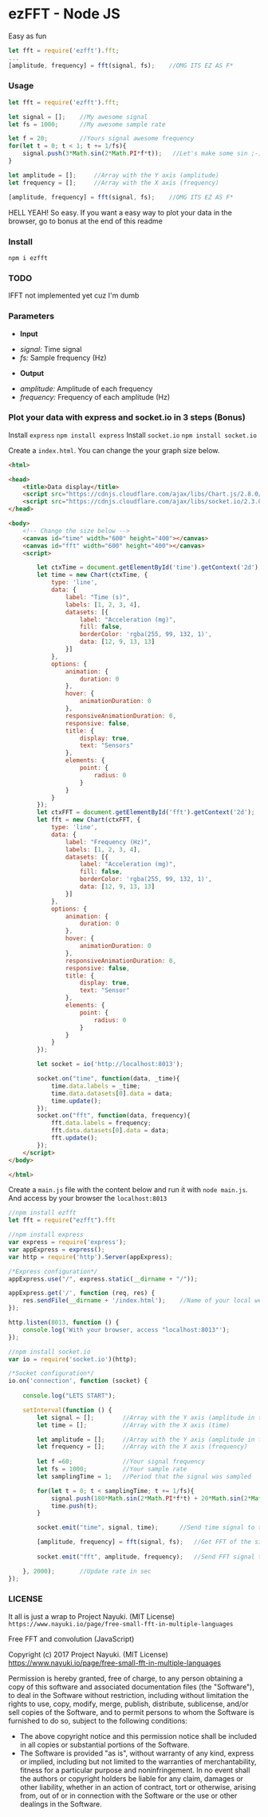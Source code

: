 # ezFFT - Node JS
Easy as fun

```Javascript
let fft = require('ezfft').fft;
...
[amplitude, frequency] = fft(signal, fs);    //OMG ITS EZ AS F*

```

### Usage
```Javascript
let fft = require('ezfft').fft;

let signal = [];    //My awesome signal
let fs = 1000;      //My awesome sample rate

let f = 20;         //Yours signal awesome frequency
for(let t = 0; t < 1; t += 1/fs){
    signal.push(3*Math.sin(2*Math.PI*f*t));   //Let's make some sin ;-) (oh yeah go with it)
}

let amplitude = [];     //Array with the Y axis (amplitude)
let frequency = [];     //Array with the X axis (frequency)

[amplitude, frequency] = fft(signal, fs);    //OMG ITS EZ AS F*

```

HELL YEAH! So easy. If you want a easy way to plot your data in the browser, go to bonus at the end of this readme

### Install
`npm i ezfft`

### TODO
IFFT not implemented yet cuz I'm dumb

### Parameters
+ **Input**
- *signal:* Time signal
- *fs:* Sample frequency (Hz)
+ **Output**
- *amplitude:* Amplitude of each frequency
- *frequency:* Frequency of each amplitude (Hz)

### Plot your data with express and socket.io in 3 steps (Bonus)
Install `express`
`npm install express`
Install `socket.io`
`npm install socket.io`

Create a `index.html`. You can change the your graph size below.
```HTML
<html>

<head>
    <title>Data display</title>
    <script src="https://cdnjs.cloudflare.com/ajax/libs/Chart.js/2.8.0/Chart.bundle.js"></script>
    <script src="https://cdnjs.cloudflare.com/ajax/libs/socket.io/2.3.0/socket.io.dev.js"></script>
</head>

<body>
    <!-- Change the size below -->
    <canvas id="time" width="600" height="400"></canvas>   
    <canvas id="fft" width="600" height="400"></canvas>
    <script>

        let ctxTime = document.getElementById('time').getContext('2d');
        let time = new Chart(ctxTime, {
            type: 'line',
            data: {
                label: "Time (s)",
                labels: [1, 2, 3, 4],
                datasets: [{
                    label: "Acceleration (mg)",
                    fill: false,
                    borderColor: 'rgba(255, 99, 132, 1)',
                    data: [12, 9, 13, 13]
                }]
            },
            options: {
                animation: {
                    duration: 0
                },
                hover: {
                    animationDuration: 0
                },
                responsiveAnimationDuration: 0,
                responsive: false,
                title: {
                    display: true,
                    text: "Sensors"
                },
                elements: {
                    point: {
                        radius: 0
                    }
                }
            }
        });
        let ctxFFT = document.getElementById('fft').getContext('2d');
        let fft = new Chart(ctxFFT, {
            type: 'line',
            data: {
                label: "Frequency (Hz)",
                labels: [1, 2, 3, 4],
                datasets: [{
                    label: "Acceleration (mg)",
                    fill: false,
                    borderColor: 'rgba(255, 99, 132, 1)',
                    data: [12, 9, 13, 13]
                }]
            },
            options: {
                animation: {
                    duration: 0
                },
                hover: {
                    animationDuration: 0
                },
                responsiveAnimationDuration: 0,
                responsive: false,
                title: {
                    display: true,
                    text: "Sensor"
                },
                elements: {
                    point: {
                        radius: 0
                    }
                }
            }
        });

        let socket = io('http://localhost:8013');

        socket.on("time", function(data, _time){
            time.data.labels = _time;
            time.data.datasets[0].data = data;
            time.update();
        });
        socket.on("fft", function(data, frequency){
            fft.data.labels = frequency;
            fft.data.datasets[0].data = data;
            fft.update();
        });
    </script>
</body>

</html>

```

Create a `main.js` file with the content below and run it with `node main.js`.
And access by your browser the `localhost:8013`

```Javascript
//npm install ezfft
let fft = require("ezfft").fft

//npm install express
var express = require('express');
var appExpress = express();
var http = require('http').Server(appExpress);

/*Express configuration*/
appExpress.use("/", express.static(__dirname + "/"));

appExpress.get('/', function (req, res) {
    res.sendFile(__dirname + '/index.html');    //Name of your local web page
});

http.listen(8013, function () {
    console.log('With your browser, access "localhost:8013"');
});

//npm install socket.io
var io = require('socket.io')(http);

/*Socket configuration*/
io.on('connection', function (socket) {
    
    console.log("LETS START");

    setInterval(function () {
        let signal = [];        //Array with the Y axis (amplitude in time)
        let time = [];          //Array with the X axis (time)

        let amplitude = [];     //Array with the Y axis (amplitude in frequency)
        let frequency = [];     //Array with the X axis (frequency)
        
        let f =60;              //Your signal frequency
        let fs = 1000;          //Your sample rate
        let samplingTime = 1;   //Period that the signal was sampled

        for(let t = 0; t < samplingTime; t += 1/fs){
            signal.push(180*Math.sin(2*Math.PI*f*t) + 20*Math.sin(2*Math.PI*2*f*t) + 2*Math.sin(2*Math.PI*3*f*t));  //My generated signal
            time.push(t);
        }

        socket.emit("time", signal, time);      //Send time signal to the Browser

        [amplitude, frequency] = fft(signal, fs);   //Get FFT of the signal
        
        socket.emit("fft", amplitude, frequency);   //Send FFT signal to the Browser

    }, 2000);       //Update rate in sec
});

```

### LICENSE
It all is just a wrap to Project Nayuki. (MIT License)
`https://www.nayuki.io/page/free-small-fft-in-multiple-languages`

Free FFT and convolution (JavaScript)

Copyright (c) 2017 Project Nayuki. (MIT License)
https://www.nayuki.io/page/free-small-fft-in-multiple-languages

Permission is hereby granted, free of charge, to any person obtaining a copy of
this software and associated documentation files (the "Software"), to deal in
the Software without restriction, including without limitation the rights to
use, copy, modify, merge, publish, distribute, sublicense, and/or sell copies of
the Software, and to permit persons to whom the Software is furnished to do so,
subject to the following conditions:
- The above copyright notice and this permission notice shall be included in
  all copies or substantial portions of the Software.
- The Software is provided "as is", without warranty of any kind, express or
  implied, including but not limited to the warranties of merchantability,
  fitness for a particular purpose and noninfringement. In no event shall the
  authors or copyright holders be liable for any claim, damages or other
  liability, whether in an action of contract, tort or otherwise, arising from,
  out of or in connection with the Software or the use or other dealings in the
  Software.
